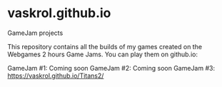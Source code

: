 # vaskrol.github.io

GameJam projects

This repository contains all the builds of my games created on the Webgames 2 hours Game Jams. You can play them on github.io:

GameJam #1:   Coming soon
GameJam #2:   Coming soon
GameJam #3:   https://vaskrol.github.io/Titans2/
